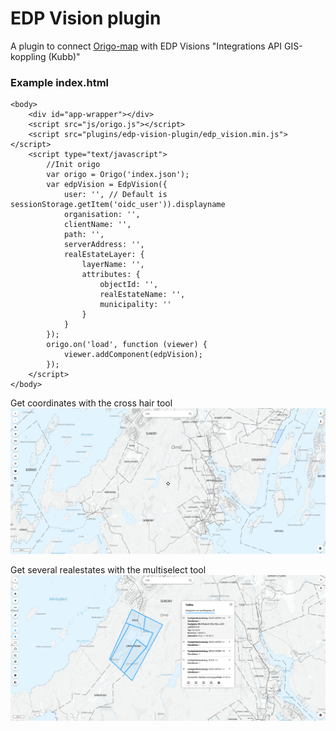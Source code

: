 # EDP Vision plugin
A plugin to connect [Origo-map](https://github.com/origo-map/origo) with EDP Visions "Integrations API GIS-koppling (Kubb)"

### Example index.html
```
<body>
	<div id="app-wrapper"></div>
	<script src="js/origo.js"></script>
	<script src="plugins/edp-vision-plugin/edp_vision.min.js"></script>
	<script type="text/javascript">
		//Init origo
		var origo = Origo('index.json');
		var edpVision = EdpVision({
			user: '', // Default is sessionStorage.getItem('oidc_user')).displayname
			organisation: '',
			clientName: '',
			path: '',
			serverAddress: '',
			realEstateLayer: {
				layerName: '',
				attributes: {
					objectId: '',
					realEstateName: '',
					municipality: ''
				}
			}
		});
		origo.on('load', function (viewer) {
			viewer.addComponent(edpVision);
		});
	</script>
</body>
```
Get coordinates with the cross hair tool 
![hårkors](image.png)

Get several realestates with the multiselect tool
![selektera](image-1.png)
